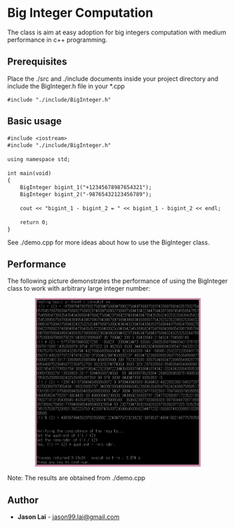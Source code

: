 # Big Integer Computation

The class is aim at easy adoption for big integers computation with medium performance in c++ programming.

## Prerequisites

Place the ./src and ./include documents inside your project directory and include the BigInteger.h file in your *.cpp

```
#include "./include/BigInteger.h"
```


## Basic usage

```
#include <iostream>
#include "./include/BigInteger.h"

using namespace std;

int main(void)
{
    BigInteger bigint_1("+12345678987654321");
    BigInteger bigint_2("-98765432123456789");
    
    cout << "bigint_1 - bigint_2 = " << bigint_1 - bigint_2 << endl;
    
    return 0;
}
```

See ./demo.cpp for more ideas about how to use the BigInteger class.

## Performance

The following picture demonstrates the performance of using the BigInteger class to work with arbitrary large integer number:

<p align="center">
  <img src="./img/demo.png" width="75%" height="75%" />	
</p>

Note: The results are obtained from ./demo.cpp

## Author

* **Jason Lai** - jason99.lai@gmail.com
